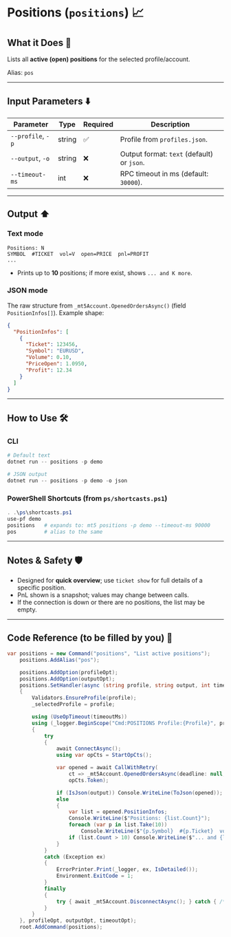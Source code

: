 # Positions (`positions`) 📈

## What it Does 🎯

Lists all **active (open) positions** for the selected profile/account.

Alias: `pos`

---

## Input Parameters ⬇️

| Parameter         | Type   | Required | Description                                |
| ----------------- | ------ | -------- | ------------------------------------------ |
| `--profile`, `-p` | string | ✅        | Profile from `profiles.json`.              |
| `--output`, `-o`  | string | ❌        | Output format: `text` (default) or `json`. |
| `--timeout-ms`    | int    | ❌        | RPC timeout in ms (default: `30000`).      |

---

## Output ⬆️

### Text mode

```
Positions: N
SYMBOL  #TICKET  vol=V  open=PRICE  pnl=PROFIT
...
```

* Prints up to **10** positions; if more exist, shows `... and K more`.

### JSON mode

The raw structure from `_mt5Account.OpenedOrdersAsync()` (field `PositionInfos[]`). Example shape:

```json
{
  "PositionInfos": [
    {
      "Ticket": 123456,
      "Symbol": "EURUSD",
      "Volume": 0.10,
      "PriceOpen": 1.0950,
      "Profit": 12.34
    }
  ]
}
```

---

## How to Use 🛠️

### CLI

```powershell
# Default text
dotnet run -- positions -p demo

# JSON output
dotnet run -- positions -p demo -o json
```

### PowerShell Shortcuts (from `ps/shortcasts.ps1`)

```powershell
. .\ps\shortcasts.ps1
use-pf demo
positions   # expands to: mt5 positions -p demo --timeout-ms 90000
pos         # alias to the same
```

---

## Notes & Safety 🛡️

* Designed for **quick overview**; use `ticket show` for full details of a specific position.
* PnL shown is a snapshot; values may change between calls.
* If the connection is down or there are no positions, the list may be empty.

---

## Code Reference (to be filled by you) 🧩

```csharp
var positions = new Command("positions", "List active positions");
    positions.AddAlias("pos");

    positions.AddOption(profileOpt);
    positions.AddOption(outputOpt);
    positions.SetHandler(async (string profile, string output, int timeoutMs) =>
    {
        Validators.EnsureProfile(profile);
        _selectedProfile = profile;

        using (UseOpTimeout(timeoutMs))
        using (_logger.BeginScope("Cmd:POSITIONS Profile:{Profile}", profile))
        {
            try
            {
                await ConnectAsync();
                using var opCts = StartOpCts();

                var opened = await CallWithRetry(
                    ct => _mt5Account.OpenedOrdersAsync(deadline: null, cancellationToken: ct),
                    opCts.Token);

                if (IsJson(output)) Console.WriteLine(ToJson(opened));
                else
                {
                    var list = opened.PositionInfos;
                    Console.WriteLine($"Positions: {list.Count}");
                    foreach (var p in list.Take(10))
                        Console.WriteLine($"{p.Symbol}  #{p.Ticket}  vol={p.Volume}  open={p.PriceOpen}  pnl={p.Profit}");
                    if (list.Count > 10) Console.WriteLine($"... and {list.Count - 10} more");
                }
            }
            catch (Exception ex)
            {
                ErrorPrinter.Print(_logger, ex, IsDetailed());
                Environment.ExitCode = 1;
            }
            finally
            {
                try { await _mt5Account.DisconnectAsync(); } catch { /* ignore */ }
            }
        }
    }, profileOpt, outputOpt, timeoutOpt);
    root.AddCommand(positions);
```

